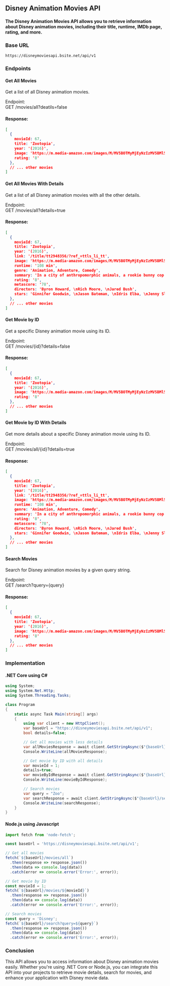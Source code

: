 ## Disney Animation Movies API
#### The Disney Animation Movies API allows you to retrieve information about Disney animation movies, including their title, runtime, IMDb page, rating, and more. 

### Base URL
``` https://disneymoviesapi.bsite.net/api/v1 ```


### Endpoints

#### Get All Movies 
Get a list of all Disney animation movies.

Endpoint: \
GET /movies/all?deatils=false

#### Response:
```json 
[
  {
    movieId: 67,
    title: 'Zootopia',
    year: '(2016)',
    image: 'https://m.media-amazon.com/images/M/MV5BOTMyMjEyNzIzMV5BMl5BanBnXkFtZTgwNzIyNjU0NzE@._V1_FMjpg_UX1000_.jpg',
    rating: '8'
  },
  // ... other movies
]
```
#### Get All Movies With Details
Get a list of all Disney animation movies with all the other details.

Endpoint:\
GET /movies/all?details=true

#### Response:
```json 
[
  {
    movieId: 67,
    title: 'Zootopia',
    year: '(2016)',
    link: '/title/tt2948356/?ref_=ttls_li_tt',
    image: 'https://m.media-amazon.com/images/M/MV5BOTMyMjEyNzIzMV5BMl5BanBnXkFtZTgwNzIyNjU0NzE@._V1_FMjpg_UX1000_.jpg',
    runtime: '108 min',
    genre: 'Animation, Adventure, Comedy',
    summary: 'In a city of anthropomorphic animals, a rookie bunny cop and a cynical con artist fox must work together to uncover a conspiracy.',
    rating: '8',
    metascore: '78',
    directors: 'Byron Howard, \nRich Moore, \nJared Bush',
    stars: 'Ginnifer Goodwin, \nJason Bateman, \nIdris Elba, \nJenny Slate'
  },
  // ... other movies
]
```
#### Get Movie by ID
Get a specific Disney animation movie using its ID.

Endpoint:\
GET /movies/{id}?details=false

#### Response:
```json 
[
  {
    movieId: 67,
    title: 'Zootopia',
    year: '(2016)',
    image: 'https://m.media-amazon.com/images/M/MV5BOTMyMjEyNzIzMV5BMl5BanBnXkFtZTgwNzIyNjU0NzE@._V1_FMjpg_UX1000_.jpg',
    rating: '8'
  },
  // ... other movies
]
```
#### Get Movie by ID With Details
Get more details about a specific Disney animation movie using its ID.

Endpoint:\
GET /movies/all/{id}?details=true

#### Response:
```json 
[
  {
    movieId: 67,
    title: 'Zootopia',
    year: '(2016)',
    link: '/title/tt2948356/?ref_=ttls_li_tt',
    image: 'https://m.media-amazon.com/images/M/MV5BOTMyMjEyNzIzMV5BMl5BanBnXkFtZTgwNzIyNjU0NzE@._V1_FMjpg_UX1000_.jpg',
    runtime: '108 min',
    genre: 'Animation, Adventure, Comedy',
    summary: 'In a city of anthropomorphic animals, a rookie bunny cop and a cynical con artist fox must work together to uncover a conspiracy.',
    rating: '8',
    metascore: '78',
    directors: 'Byron Howard, \nRich Moore, \nJared Bush',
    stars: 'Ginnifer Goodwin, \nJason Bateman, \nIdris Elba, \nJenny Slate'
  },
  // ... other movies
]
```
#### Search Movies
Search for Disney animation movies by a given query string.

Endpoint:\
GET /search?query={query}

#### Response:
```json 
[
  {
    movieId: 67,
    title: 'Zootopia',
    year: '(2016)',
    image: 'https://m.media-amazon.com/images/M/MV5BOTMyMjEyNzIzMV5BMl5BanBnXkFtZTgwNzIyNjU0NzE@._V1_FMjpg_UX1000_.jpg',
    rating: '8'
  },
  // ... other movies
]
```
### Implementation
#### .NET Core using C#
``` csharp
using System;
using System.Net.Http;
using System.Threading.Tasks;

class Program
{
    static async Task Main(string[] args)
    {
        using var client = new HttpClient();
        var baseUrl = "https://disneymoviesapi.bsite.net/api/v1";
        bool details=false;

        // Get all movies with less details
        var allMoviesResponse = await client.GetStringAsync($"{baseUrl}/movies/all?details={details}");
        Console.WriteLine(allMoviesResponse);

        // Get movie by ID with all details
        var movieId = 1;
        details=true;
        var movieByIdResponse = await client.GetStringAsync($"{baseUrl}/movies/{movieId}?deatils={details}");
        Console.WriteLine(movieByIdResponse);

        // Search movies
        var query = "Zoo";
        var searchResponse = await client.GetStringAsync($"{baseUrl}/search?query={query}");
        Console.WriteLine(searchResponse);
    }
}
```
#### Node.js using Javascript
```javascript 
import fetch from 'node-fetch';

const baseUrl = 'https://disneymoviesapi.bsite.net/api/v1';

// Get all movies
fetch(`${baseUrl}/movies/all`)
  .then(response => response.json())
  .then(data => console.log(data))
  .catch(error => console.error('Error:', error));

// Get movie by ID
const movieId = 1;
fetch(`${baseUrl}/movies/${movieId}`)
  .then(response => response.json())
  .then(data => console.log(data))
  .catch(error => console.error('Error:', error));

// Search movies
const query = 'Disney';
fetch(`${baseUrl}/search?query=${query}`)
  .then(response => response.json())
  .then(data => console.log(data))
  .catch(error => console.error('Error:', error));
```
### Conclusion
This API allows you to access information about Disney animation movies easily. Whether you're using .NET Core or Node.js, you can integrate this API into your projects to retrieve movie details, search for movies, and enhance your application with Disney movie data.